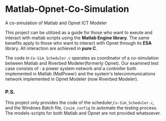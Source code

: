 # Matlab-Opnet-Co-Simulation
 A co-simulation of Matlab and Opnet ICT Modeler

This project can be utilized as a guide for those who want to exeute and interact with matlab scripts using the **Matlab Engine library**.
The same benefits apply to those who want to interact with Opnet through its **ESA** library.
All interaction are achieved in **pure C**.

The code in `Co-Sim_Scheduler.c` operates as coordinator of a co-simulation between Matlab and Riverbed Modeler(formerly Opnet).
Our examined test case consists of : a power system network and a controller both implemented in Matlab (MatPower)
and the system's telecommunications network implemented in Opnet Modeler (now Riverbed Modeler).

### P.S.
This project only provides the code of the scheduler,`Co-Sim_Scheduler.c`, and the Windows Batch file, `Cosim_config` to automate the testing process.
The models-scripts for both Matlab and Opnet are not provided whatsoever.
